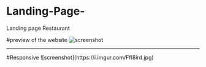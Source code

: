 # Landing-Page-
Landing page Restaurant

#preview of the website
![screenshot](https://i.imgur.com/YZT8BC3.jpg)
<hr /> 
#Responsive 
![screenshot](https://i.imgur.com/FfI8ird.jpg)
